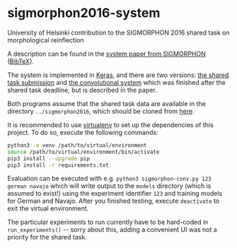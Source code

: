 # sigmorphon2016-system
University of Helsinki contribution to the SIGMORPHON 2016 shared task on morphological reinflection

A description can be found in the
[system paper from SIGMORPHON](http://aclweb.org/anthology/W/W16/W16-2003.pdf)
([BibTeX](http://www.robos.org/sections/research/robert_bib.html#Ostling2016sigmorphon)).

The system is implemented in [Keras](https://keras.io/), and there are two
versions: [the shared task submission](./sigmorphon-submission.py) and
[the convolutional system](./sigmorphon-conv.py) which was finished after the
shared task deadline, but is described in the paper.

Both programs assume that the shared task data are available in the
directory `../sigmorphon2016`, which should be cloned from
[here](https://github.com/ryancotterell/sigmorphon2016).

It is recommended to use [virtualenv](https://virtualenv.pypa.io) to set up the
dependencies of this project. To do so, execute the following commands:

```sh
python3 -m venv /path/to/virtual/environment
source /path/to/virtual/environment/bin/activate
pip3 install --upgrade pip
pip3 install -r requirements.txt
```

Evaluation can be executed with e.g. `python3 sigmorphon-conv.py 123 german navajo`
which will write output to the `models` directory (which is assumed to exist!)
using the experiment identifier `123` and training models for German and
Navajo. After you finished testing, execute `deactivate` to exit the virtual environment.

The particular experiments to run currently have to be hard-coded in
`run_experiments()` -- sorry about this, adding a convenient UI was not
a priority for the shared task.

